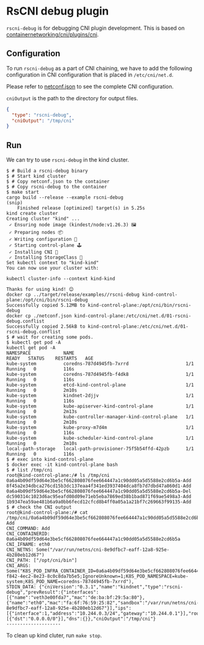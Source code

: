 # RsCNI debug plugin

`rscni-debug` is for debugging CNI plugin development.
This is based on [containernetworking/cni/plugins/cni](https://github.com/containernetworking/cni/tree/v1.0.0/plugins/debug).

## Configuration

To run `rscni-debug` as a part of CNI chaining, we have to add the following configuration in CNI configuration that is placed in `/etc/cni/net.d`.

Please refer to [netconf.json](./netconf.json) to see the complete CNI configuration.

`cniOutput` is the path to the directory for output files.

```json
{
  "type": "rscni-debug",
  "cniOutput": "/tmp/cni"
}
```

## Run

We can try to use `rscni-debug` in the kind cluster.

```console
$ # Build a rscni-debug binary
$ # Start kind cluster
$ # Copy netconf.json to the container
$ # Copy rscni-debug to the container
$ make start
cargo build --release --example rscni-debug
(snip)
    Finished release [optimized] target(s) in 5.25s
kind create cluster
Creating cluster "kind" ...
 ✓ Ensuring node image (kindest/node:v1.26.3) 🖼
 ✓ Preparing nodes 📦  
 ✓ Writing configuration 📜 
 ✓ Starting control-plane 🕹️ 
 ✓ Installing CNI 🔌 
 ✓ Installing StorageClass 💾 
Set kubectl context to "kind-kind"
You can now use your cluster with:

kubectl cluster-info --context kind-kind

Thanks for using kind! 😊
docker cp ../target/release/examples//rscni-debug kind-control-plane:/opt/cni/bin/rscni-debug
Successfully copied 5.12MB to kind-control-plane:/opt/cni/bin/rscni-debug
docker cp ./netconf.json kind-control-plane:/etc/cni/net.d/01-rscni-debug.conflist
Successfully copied 2.56kB to kind-control-plane:/etc/cni/net.d/01-rscni-debug.conflist
$ # wait for creating some pods.
$ kubectl get pod -A
kubectl get pod -A
NAMESPACE            NAME                                         READY   STATUS    RESTARTS   AGE
kube-system          coredns-787d4945fb-7xrrd                     1/1     Running   0          116s
kube-system          coredns-787d4945fb-f4dk8                     1/1     Running   0          116s
kube-system          etcd-kind-control-plane                      1/1     Running   0          2m10s
kube-system          kindnet-2djjv                                1/1     Running   0          116s
kube-system          kube-apiserver-kind-control-plane            1/1     Running   0          2m13s
kube-system          kube-controller-manager-kind-control-plane   1/1     Running   0          2m10s
kube-system          kube-proxy-m7d4m                             1/1     Running   0          116s
kube-system          kube-scheduler-kind-control-plane            1/1     Running   0          2m10s
local-path-storage   local-path-provisioner-75f5b54ffd-42pzb      1/1     Running   0          116s
$ # exec into kind-control-plane
$ docker exec -it kind-control-plane bash
$ # list /tmp/cni
root@kind-control-plane:/# ls /tmp/cni
0a6a4b09df59d64e3be5cf662808076fee664447a1c90dd05a5d5588e2cd6b5a-Add  8f45a2e34dbca276cd15b3dc137eaa4f341ed3937404dca8fb7d7dbd47a860d1-Add
0a6a4b09df59d64e3be5cf662808076fee664447a1c90dd05a5d5588e2cd6b5a-Del  dc590314c1023d6ac95eafd08d09e71eb5eba7869ed38b1bad871f69ae5498a3-Add
1b9347ea59ae481b6a9a0bb6fecd12cfcd8b4ff0a05a1a21bf7c269663f99135-Add
$ # check the CNI output
root@kind-control-plane:/# cat /tmp/cni/0a6a4b09df59d64e3be5cf662808076fee664447a1c90dd05a5d5588e2cd6b5a-Add
CNI_COMMAND: Add
CNI_CONTAINERID: 0a6a4b09df59d64e3be5cf662808076fee664447a1c90dd05a5d5588e2cd6b5a
CNI_IFNAME: eth0
CNI_NETNS: Some("/var/run/netns/cni-8e9dfbc7-eaff-12a8-925e-4b280eb12d67")
CNI_PATH: ["/opt/cni/bin"]
CNI_ARGS: Some("K8S_POD_INFRA_CONTAINER_ID=0a6a4b09df59d64e3be5cf662808076fee664447a1c90dd05a5d5588e2cd6b5a;K8S_POD_UID=b0e1fc4a-f842-4ec2-8e23-8c0c8da7b5e5;IgnoreUnknown=1;K8S_POD_NAMESPACE=kube-system;K8S_POD_NAME=coredns-787d4945fb-7xrrd"),
STDIN_DATA: {"cniVersion":"0.3.1","name":"kindnet","type":"rscni-debug","prevResult":{"interfaces":[{"name":"veth3e00fda7","mac":"de:ba:bf:29:5a:80"},{"name":"eth0","mac":"fa:6f:76:59:25:82","sandbox":"/var/run/netns/cni-8e9dfbc7-eaff-12a8-925e-4b280eb12d67"}],"ips":[{"interface":1,"address":"10.244.0.3/24","gateway":"10.244.0.1"}],"routes":[{"dst":"0.0.0.0/0"}],"dns":{}},"cniOutput":"/tmp/cni"}
--------------------
```

To clean up kind cluter, run `make stop`.
